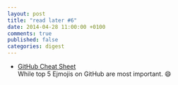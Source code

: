 ```yaml
---
layout: post
title: "read later #6"
date: 2014-04-28 11:00:00 +0100
comments: true
published: false
categories: digest
---
```

- [GitHub Cheat Sheet](https://github.com/tiimgreen/github-cheat-sheet)  
While top 5 Ejmojis on GitHub are most important. :smile: